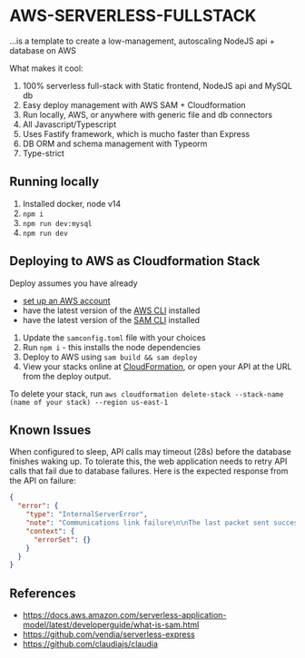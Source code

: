 # AWS-SERVERLESS-FULLSTACK

...is a template to create a low-management, autoscaling NodeJS api + database on AWS

What makes it cool:

1. 100% serverless full-stack with Static frontend, NodeJS api and MySQL db
1. Easy deploy management with AWS SAM + Cloudformation
1. Run locally, AWS, or anywhere with generic file and db connectors
1. All Javascript/Typescript
1. Uses Fastify framework, which is mucho faster than Express
1. DB ORM and schema management with Typeorm
1. Type-strict

## Running locally

1. Installed docker, node v14
1. `npm i`
1. `npm run dev:mysql`
1. `npm run dev`


## Deploying to AWS as Cloudformation Stack

Deploy assumes you have already
- [set up an AWS account](http://docs.aws.amazon.com/AmazonSimpleDB/latest/DeveloperGuide/AboutAWSAccounts.html)
- have the latest version of the [AWS CLI](https://aws.amazon.com/cli/) installed
- have the latest version of the [SAM CLI](https://docs.aws.amazon.com/serverless-application-model/latest/developerguide/serverless-sam-cli-install.html) installed

1. Update the `samconfig.toml` file with your choices
1. Run `npm i` - this installs the node dependencies
1. Deploy to AWS using `sam build && sam deploy`
1. View your stacks online at [CloudFormation](https://console.aws.amazon.com/cloudformation/home), or open your API at the URL from the deploy output.

To delete your stack, run `aws cloudformation delete-stack --stack-name (name of your stack) --region us-east-1`

## Known Issues

When configured to sleep, API calls may timeout (28s) before the database finishes waking up. To tolerate this, the web application needs to retry API calls that fail due to database failures. Here is the expected response from the API on failure:

```json
{
  "error": {
    "type": "InternalServerError",
    "note": "Communications link failure\n\nThe last packet sent successfully to the server was 0 milliseconds ago. The driver has not received any packets from the server.",
    "context": {
      "errorSet": {}
    }
  }
}
```


## References

- https://docs.aws.amazon.com/serverless-application-model/latest/developerguide/what-is-sam.html
- https://github.com/vendia/serverless-express
- https://github.com/claudiajs/claudia

